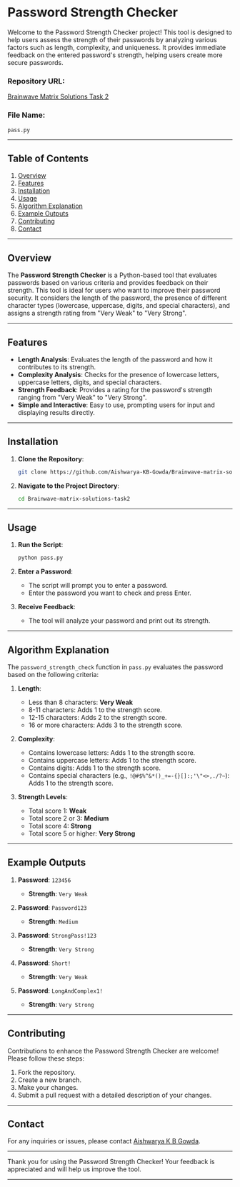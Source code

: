 



# Password Strength Checker

Welcome to the Password Strength Checker project! This tool is designed to help users assess the strength of their passwords by analyzing various factors such as length, complexity, and uniqueness. It provides immediate feedback on the entered password's strength, helping users create more secure passwords.

### Repository URL:
[Brainwave Matrix Solutions Task 2](https://github.com/Aishwarya-KB-Gowda/Brainwave-matrix-solutions-task2)

### File Name:
`pass.py`

---

## Table of Contents

1. [Overview](#overview)
2. [Features](#features)
3. [Installation](#installation)
4. [Usage](#usage)
5. [Algorithm Explanation](#algorithm-explanation)
6. [Example Outputs](#example-outputs)
7. [Contributing](#contributing)
8. [Contact](#contact)

---

## Overview

The **Password Strength Checker** is a Python-based tool that evaluates passwords based on various criteria and provides feedback on their strength. This tool is ideal for users who want to improve their password security. It considers the length of the password, the presence of different character types (lowercase, uppercase, digits, and special characters), and assigns a strength rating from "Very Weak" to "Very Strong".

---

## Features

- **Length Analysis**: Evaluates the length of the password and how it contributes to its strength.
- **Complexity Analysis**: Checks for the presence of lowercase letters, uppercase letters, digits, and special characters.
- **Strength Feedback**: Provides a rating for the password's strength ranging from "Very Weak" to "Very Strong".
- **Simple and Interactive**: Easy to use, prompting users for input and displaying results directly.

---

## Installation

1. **Clone the Repository**:
   ```bash
   git clone https://github.com/Aishwarya-KB-Gowda/Brainwave-matrix-solutions-task2.git
   ```
2. **Navigate to the Project Directory**:
   ```bash
   cd Brainwave-matrix-solutions-task2
   ```

---

## Usage

1. **Run the Script**:
   ```bash
   python pass.py
   ```

2. **Enter a Password**:
   - The script will prompt you to enter a password.
   - Enter the password you want to check and press Enter.

3. **Receive Feedback**:
   - The tool will analyze your password and print out its strength.

---

## Algorithm Explanation

The `password_strength_check` function in `pass.py` evaluates the password based on the following criteria:

1. **Length**:
   - Less than 8 characters: **Very Weak**
   - 8-11 characters: Adds 1 to the strength score.
   - 12-15 characters: Adds 2 to the strength score.
   - 16 or more characters: Adds 3 to the strength score.

2. **Complexity**:
   - Contains lowercase letters: Adds 1 to the strength score.
   - Contains uppercase letters: Adds 1 to the strength score.
   - Contains digits: Adds 1 to the strength score.
   - Contains special characters (e.g., `!@#$%^&*()_+=-{}[]:;'\"<>,./?~`): Adds 1 to the strength score.

3. **Strength Levels**:
   - Total score 1: **Weak**
   - Total score 2 or 3: **Medium**
   - Total score 4: **Strong**
   - Total score 5 or higher: **Very Strong**

---

## Example Outputs

1. **Password**: `123456`
   - **Strength**: `Very Weak`
   
2. **Password**: `Password123`
   - **Strength**: `Medium`
   
3. **Password**: `StrongPass!123`
   - **Strength**: `Very Strong`

4. **Password**: `Short!`
   - **Strength**: `Very Weak`

5. **Password**: `LongAndComplex1!`
   - **Strength**: `Very Strong`

---

## Contributing

Contributions to enhance the Password Strength Checker are welcome! Please follow these steps:

1. Fork the repository.
2. Create a new branch.
3. Make your changes.
4. Submit a pull request with a detailed description of your changes.

---




## Contact

For any inquiries or issues, please contact [Aishwarya K B Gowda](https://github.com/Aishwarya-KB-Gowda).

---

Thank you for using the Password Strength Checker! Your feedback is appreciated and will help us improve the tool.

---

